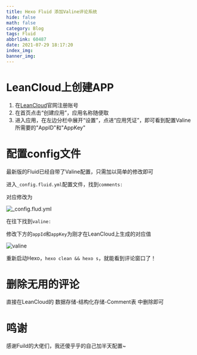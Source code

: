 ```yaml
---
title: Hexo Fluid 添加Valine评论系统
hide: false
math: false
category: Blog
tags: Fluid
abbrlink: 60487
date: 2021-07-29 18:17:20
index_img:
banner_img:
---
```


# LeanCloud上创建APP

1. 在[LeanCloud](https://console.leancloud.cn/)官网注册账号
2. 在首页点击“创建应用”，应用名称随便取
3. 进入应用，在左边分栏中展开“设置”，点进“应用凭证”，即可看到配置Valine所需要的"AppID"和"AppKey"

# 配置config文件

最新版的Fluid已经自带了Valine配置，只需加以简单的修改即可

进入`_config.fluid.yml`配置文件，找到`comments:`

对应修改为

![\_config.flud.yml](https://upload.cc/i1/2021/07/29/DjP7I6.png)

在往下找到`valine:`

修改下方的`appId`和`appKey`为刚才在LeanCloud上生成的对应值

![valine](https://upload.cc/i1/2021/07/29/8jZrPG.png)

重新启动Hexo，`hexo clean && hexo s`，就能看到评论窗口了！

# 删除无用的评论

直接在LeanCloud的 数据存储-结构化存储-Comment表 中删除即可

# 鸣谢

感谢Fuild的大佬们，我还傻乎乎的自己加半天配置~
